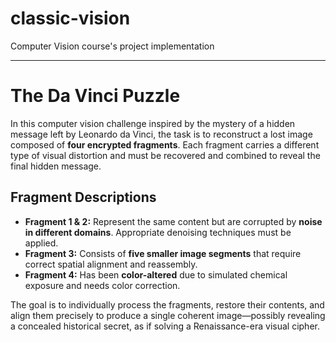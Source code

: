 # classic-vision
Computer Vision course's project implementation

---

# The Da Vinci Puzzle

In this computer vision challenge inspired by the mystery of a hidden message left by Leonardo da Vinci, the task is to reconstruct a lost image composed of **four encrypted fragments**. Each fragment carries a different type of visual distortion and must be recovered and combined to reveal the final hidden message.

## Fragment Descriptions

- **Fragment 1 & 2:** Represent the same content but are corrupted by **noise in different domains**. Appropriate denoising techniques must be applied.
- **Fragment 3:** Consists of **five smaller image segments** that require correct spatial alignment and reassembly.
- **Fragment 4:** Has been **color-altered** due to simulated chemical exposure and needs color correction.

The goal is to individually process the fragments, restore their contents, and align them precisely to produce a single coherent image—possibly revealing a concealed historical secret, as if solving a Renaissance-era visual cipher.

